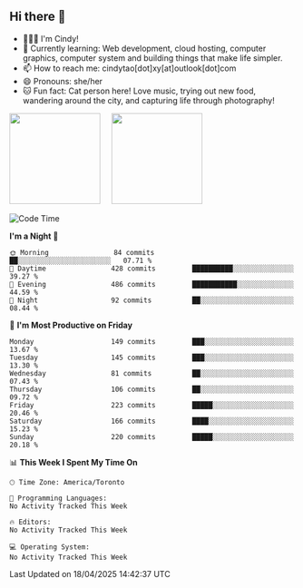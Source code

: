 ## Hi there 👋

<!--
**xinyue296/xinyue296** is a ✨ _special_ ✨ repository because its `README.md` (this file) appears on your GitHub profile.

Here are some ideas to get you started:

- 🔭 I’m currently working on ...
- 🌱 I’m currently learning ...
- 👯 I’m looking to collaborate on ...
- 🤔 I’m looking for help with ...
- 💬 Ask me about ...
- 📫 How to reach me: ...
- 😄 Pronouns: ...
- ⚡ Fun fact: ...
-->
- 👩🏻‍💻 I'm Cindy!
- 🌱 Currently learning: Web development, cloud hosting, computer graphics, computer system and building things that make life simpler.
- 📫 How to reach me: cindytao[dot]xy[at]outlook[dot]com
- 😄 Pronouns: she/her
- 🐱 Fun fact: Cat person here! Love music, trying out new food, wandering around the city, and capturing life through photography!

<!--Github Status: start-->
<div align="left">
  <img height="160em" src="https://github-readme-stats-topaz-two-25.vercel.app/api?username=xinyue296&theme=react&show_icons=true&count_private=true&include_orgs=true&hide=contribs,issues" />
    &nbsp;&nbsp;&nbsp;
  <img height="160em" src="https://github-readme-stats-cindy-taos-projects.vercel.app/api/top-langs/?username=xinyue296&theme=react&count_private=true&include_orgs=true&layout=compact" />
</div>
<!-- Github Status: end-->

<!--START_SECTION:waka-->
![Code Time](http://img.shields.io/badge/Code%20Time-294%20hrs%2030%20mins-blue)

**I'm a Night 🦉** 

```text
🌞 Morning                84 commits          ██░░░░░░░░░░░░░░░░░░░░░░░   07.71 % 
🌆 Daytime                428 commits         ██████████░░░░░░░░░░░░░░░   39.27 % 
🌃 Evening                486 commits         ███████████░░░░░░░░░░░░░░   44.59 % 
🌙 Night                  92 commits          ██░░░░░░░░░░░░░░░░░░░░░░░   08.44 % 
```
📅 **I'm Most Productive on Friday** 

```text
Monday                   149 commits         ███░░░░░░░░░░░░░░░░░░░░░░   13.67 % 
Tuesday                  145 commits         ███░░░░░░░░░░░░░░░░░░░░░░   13.30 % 
Wednesday                81 commits          ██░░░░░░░░░░░░░░░░░░░░░░░   07.43 % 
Thursday                 106 commits         ██░░░░░░░░░░░░░░░░░░░░░░░   09.72 % 
Friday                   223 commits         █████░░░░░░░░░░░░░░░░░░░░   20.46 % 
Saturday                 166 commits         ████░░░░░░░░░░░░░░░░░░░░░   15.23 % 
Sunday                   220 commits         █████░░░░░░░░░░░░░░░░░░░░   20.18 % 
```


📊 **This Week I Spent My Time On** 

```text
🕑︎ Time Zone: America/Toronto

💬 Programming Languages: 
No Activity Tracked This Week

🔥 Editors: 
No Activity Tracked This Week

💻 Operating System: 
No Activity Tracked This Week
```


 Last Updated on 18/04/2025 14:42:37 UTC
<!--END_SECTION:waka-->
